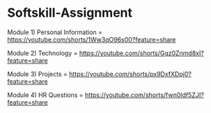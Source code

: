 # Softskill-Assignment

Module 1) Personal Information  =   https://youtube.com/shorts/1Ww3qO96s00?feature=share

Module 2) Technology   =  https://youtube.com/shorts/Gqz0Znmd8xI?feature=share

Module 3) Projects   =   https://youtube.com/shorts/px9DxfXDpj0?feature=share 

Module 4) HR Questions   =   https://youtube.com/shorts/fwn0Idf5ZJI?feature=share
